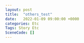 ```yaml
---
layout: post
title:  "others_test"
date:   2022-01-09 09:00:00 +0000
categories: Etc
Tags: Story Etc
SceneCode: []
---
```

